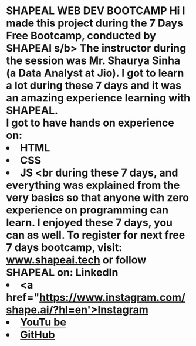 # SHAPEAL WEB DEV BOOTCAMP Hi I made this project during the 7 Days Free Bootcamp, conducted by <b> SHAPEAI s/b> The instructor during the session was Mr. Shaurya Sinha (a Data Analyst at Jio). I got to learn a lot during these 7 days and it was an amazing experience learning with SHAPEAL. <br>l got to have hands on experience on: <li>HTML <li>CSS <li>JS <br during these 7 days, and everything was explained from the very basics so that anyone with zero experience on programming can learn. I enjoyed these 7 days, you can as well. To register for next free 7 days bootcamp, visit: www.shapeai.tech or follow SHAPEAL on: <lixa href="https://in.linkedin.com/company/shapeai">LinkedIn</a> <li><a href="https://www.instagram.com/shape.ai/?hl=en'>Instagram</a> <li><a href="https://www.youtube.com/channel/UCTUVDLTW9meuDXWcbmISPdA">YouTu be</a> <li><a href="https://github.com/shapeai">GitHub</a>
